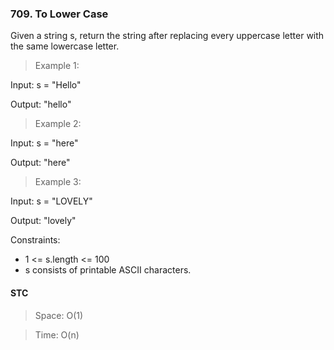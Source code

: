### 709. To Lower Case

Given a string s, return the string after replacing every uppercase letter with the same lowercase letter.

> Example 1:

Input: s = "Hello"

Output: "hello"

> Example 2:

Input: s = "here"

Output: "here"

> Example 3:

Input: s = "LOVELY"

Output: "lovely"

Constraints:

- 1 <= s.length <= 100
- s consists of printable ASCII characters.

#### STC

> Space: O(1)

> Time: O(n)
